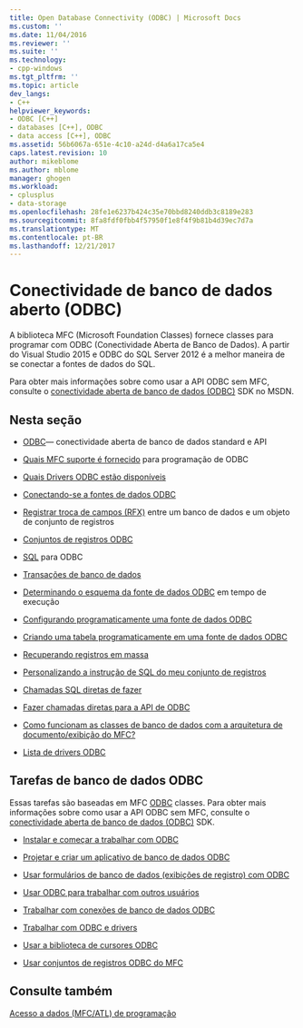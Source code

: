 ```yaml
---
title: Open Database Connectivity (ODBC) | Microsoft Docs
ms.custom: ''
ms.date: 11/04/2016
ms.reviewer: ''
ms.suite: ''
ms.technology:
- cpp-windows
ms.tgt_pltfrm: ''
ms.topic: article
dev_langs:
- C++
helpviewer_keywords:
- ODBC [C++]
- databases [C++], ODBC
- data access [C++], ODBC
ms.assetid: 56b6067a-651e-4c10-a24d-d4a6a17ca5e4
caps.latest.revision: 10
author: mikeblome
ms.author: mblome
manager: ghogen
ms.workload:
- cplusplus
- data-storage
ms.openlocfilehash: 28fe1e6237b424c35e70bbd8240ddb3c8189e283
ms.sourcegitcommit: 8fa8fdf0fbb4f57950f1e8f4f9b81b4d39ec7d7a
ms.translationtype: MT
ms.contentlocale: pt-BR
ms.lasthandoff: 12/21/2017
---
```

# <a name="open-database-connectivity-odbc"></a>Conectividade de banco de dados aberto (ODBC)
A biblioteca MFC (Microsoft Foundation Classes) fornece classes para programar com ODBC (Conectividade Aberta de Banco de Dados). A partir do Visual Studio 2015 e ODBC do SQL Server 2012 é a melhor maneira de se conectar a fontes de dados do SQL.
  
 Para obter mais informações sobre como usar a API ODBC sem MFC, consulte o [conectividade aberta de banco de dados (ODBC)](https://msdn.microsoft.com/en-us/library/ms710252.aspx) SDK no MSDN.  
  
  
## <a name="in-this-section"></a>Nesta seção  
  
-   [ODBC](odbc-basics.md)— conectividade aberta de banco de dados standard e API  
  
-   [Quais MFC suporte é fornecido](odbc-and-mfc.md) para programação de ODBC  
  
-   [Quais Drivers ODBC estão disponíveis](odbc-driver-list.md)  
  
-   [Conectando-se a fontes de dados ODBC](data-source-managing-connections-odbc.md)  
  
-   [Registrar troca de campos (RFX)](record-field-exchange-rfx.md) entre um banco de dados e um objeto de conjunto de registros  
  
-   [Conjuntos de registros ODBC](recordset-odbc.md)  
  
-   [SQL](sql.md) para ODBC  
  
-   [Transações de banco de dados](transaction-odbc.md)  
  
-   [Determinando o esquema da fonte de dados ODBC](data-source-determining-the-schema-of-the-data-source-odbc.md) em tempo de execução  
  
-   [Configurando programaticamente uma fonte de dados ODBC](data-source-programmatically-configuring-an-odbc-data-source.md)  
  
-   [Criando uma tabela programaticamente em uma fonte de dados ODBC](data-source-programmatically-creating-a-table-in-an-odbc-data-source.md)  
  
-   [Recuperando registros em massa](recordset-fetching-records-in-bulk-odbc.md)  
  
-   [Personalizando a instrução de SQL do meu conjunto de registros](sql-customizing-your-recordsets-sql-statement-odbc.md)  
  
-   [Chamadas SQL diretas de fazer](sql-making-direct-sql-calls-odbc.md)  
  
-   [Fazer chamadas diretas para a API de ODBC](odbc-calling-odbc-api-functions-directly.md)  
  
-   [Como funcionam as classes de banco de dados com a arquitetura de documento/exibição do MFC?](working-with-documents-and-views.md)  
  
-   [Lista de drivers ODBC](odbc-driver-list.md)  
  
## <a name="odbc-database-tasks"></a>Tarefas de banco de dados ODBC  
 Essas tarefas são baseadas em MFC [ODBC](odbc-basics.md) classes. Para obter mais informações sobre como usar a API ODBC sem MFC, consulte o [conectividade aberta de banco de dados (ODBC)](https://msdn.microsoft.com/en-us/library/ms710252.aspx) SDK.  
  
-   [Instalar e começar a trabalhar com ODBC](installing-and-getting-started-with-odbc.md)  
  
-   [Projetar e criar um aplicativo de banco de dados ODBC](design-and-create-an-odbc-database-application.md)  
  
-   [Usar formulários de banco de dados (exibições de registro) com ODBC](use-database-forms-record-views-with-odbc.md)  
  
-   [Usar ODBC para trabalhar com outros usuários](use-odbc-to-work-with-other-users.md)  
  
-   [Trabalhar com conexões de banco de dados ODBC](work-with-odbc-database-connections.md)  
  
-   [Trabalhar com ODBC e drivers](work-with-odbc-and-drivers.md)  
  
-   [Usar a biblioteca de cursores ODBC](use-the-odbc-cursor-library.md)  
  
-   [Usar conjuntos de registros ODBC do MFC](use-mfc-odbc-recordsets.md)  
  
## <a name="see-also"></a>Consulte também  
 [Acesso a dados (MFC/ATL) de programação](../../data/data-access-programming-mfc-atl.md)